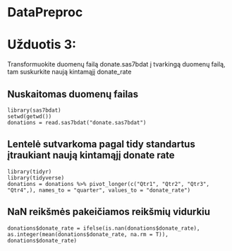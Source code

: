 # DataPreproc

# Užduotis 3:
Transformuokite duomenų failą donate.sas7bdat į tvarkingą duomenų failą, tam suskurkite
naują kintamąjį donate_rate

## Nuskaitomas duomenų failas

```{r}
library(sas7bdat)
setwd(getwd())
donations = read.sas7bdat("donate.sas7bdat")
```
## Lentelė sutvarkoma pagal tidy standartus įtraukiant naują kintamąjį donate rate
```{r}
library(tidyr)
library(tidyverse)
donations = donations %>% pivot_longer(c("Qtr1", "Qtr2", "Qtr3", "Qtr4",), names_to = "quarter", values_to = "donate_rate")
```

## NaN reikšmės pakeičiamos reikšmių vidurkiu
```{r}
donations$donate_rate = ifelse(is.nan(donations$donate_rate), as.integer(mean(donations$donate_rate, na.rm = T)), donations$donate_rate)
```
